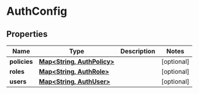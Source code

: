 

# AuthConfig


## Properties

| Name | Type | Description | Notes |
|------------ | ------------- | ------------- | -------------|
|**policies** | [**Map&lt;String, AuthPolicy&gt;**](AuthPolicy.md) |  |  [optional] |
|**roles** | [**Map&lt;String, AuthRole&gt;**](AuthRole.md) |  |  [optional] |
|**users** | [**Map&lt;String, AuthUser&gt;**](AuthUser.md) |  |  [optional] |




